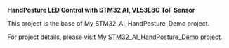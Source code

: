 **HandPosture LED Control with STM32 AI, VL53L8C ToF Sensor**  

This project is the base of My STM32_AI_HandPosture_Demo project.  

For project details, please visit My [STM32_AI_HandPosture_Demo project](https://github.com/bluemelony12/STM32_AI_HandPosture_Demo).  
